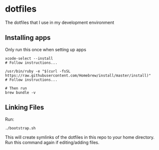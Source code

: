 # dotfiles 
The dotfiles that I use in my development environment

## Installing apps

Only run this once when setting up apps

```
xcode-select --install
# Follow instructions...

/usr/bin/ruby -e "$(curl -fsSL https://raw.githubusercontent.com/Homebrew/install/master/install)"
# Follow instructions...

# Then run
brew bundle -v 
```


## Linking Files 
Run:
```
./bootstrap.sh
```

This will create symlinks of the dotfiles in this repo to your home directory. Run this command again if editing/adding files.

